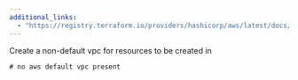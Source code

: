 ```yaml
---
additional_links: 
  - "https://registry.terraform.io/providers/hashicorp/aws/latest/docs/resources/default_vpc"
---
```


Create a non-default vpc for resources to be created in

```hcl
# no aws default vpc present
```
